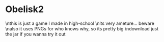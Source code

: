 # Obelisk2
\nthis is just a game I made in high-school
\nits very ameture... beware
\nalso it uses PNGs for who knows why, so its pretty big
\ndownload just the jar if you wanna try it out
